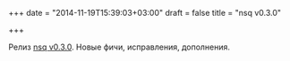 +++
date = "2014-11-19T15:39:03+03:00"
draft = false
title = "nsq v0.3.0"

+++

<p>Релиз&nbsp;<a href="https://github.com/bitly/nsq/releases/tag/v0.3.0">nsq v0.3.0</a>. Новые фичи, исправления, дополнения.</p>

